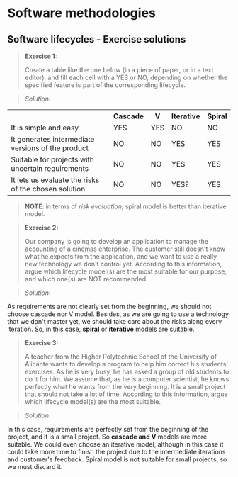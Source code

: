 # Software methodologies 

## Software lifecycles - Exercise solutions

> **Exercise 1:**
> 
> Create a table like the one below (in a piece of paper, or in a text editor), and fill each cell with a YES or NO, depending on whether the specified feature is part of the corresponding lifecycle.

> *Solution:*

<table>
<tr>
    <th></th>
    <th>Cascade</th>
    <th>V</th>
    <th>Iterative</th>
    <th>Spiral</th>
</tr>
<tr>
    <td>It is simple and easy</td>
    <td>YES</td>
    <td>YES</td>
    <td>NO</td>
    <td>NO</td>
</tr>
<tr>
    <td>It generates intermediate versions of the product</td>
    <td>NO</td>
    <td>NO</td>
    <td>YES</td>
    <td>YES</td>
</tr>
<tr>
    <td>Suitable for projects with uncertain requirements</td>
    <td>NO</td>
    <td>NO</td>
    <td>YES</td>
    <td>YES</td>
</tr>
<tr>
    <td>It lets us evaluate the risks of the chosen solution</td>
    <td>NO</td>
    <td>NO</td>
    <td>YES?</td>
    <td>YES</td>
</tr>
</table>

> **NOTE**: in terms of *risk evaluation*, spiral model is better than iterative model.

> **Exercise 2:** 
> 
> Our company is going to develop an application to manage the accounting of a cinemas enterprise. The customer still doesn't know what he expects from the application, and we want to use a really new technology we don't control yet. According to this information, argue which lifecycle model(s) are the most suitable for our purpose, and which one(s) are NOT recommended.

> *Solution*:

As requirements are not clearly set from the beginning, we should not choose cascade nor V model. Besides, as we are going to use a technology that we don't master yet, we should take care about the risks along every iteration. So, in this case, **spiral** or **iterative** models are suitable.

> **Exercise 3:** 
> 
> A teacher from the Higher Polytechnic School of the University of Alicante wants to develop a program to help him correct his students' exercises. As he is very busy, he has asked a group of old students to do it for him. We assume that, as he is a computer scientist, he knows perfectly what he wants from the very beginning. It is a small project that should not take a lot of time. According to this information, argue which lifecycle model(s) are the most suitable.

> *Solution*:

In this case, requirements are perfectly set from the beginning of the project, and it is a small project. So **cascade and V** models are more suitable. We could even choose an iterative model, although in this case it could take more time to finish the project due to the intermediate iterations and customer's feedback. Spiral model is not suitable for small projects, so we must discard it.
